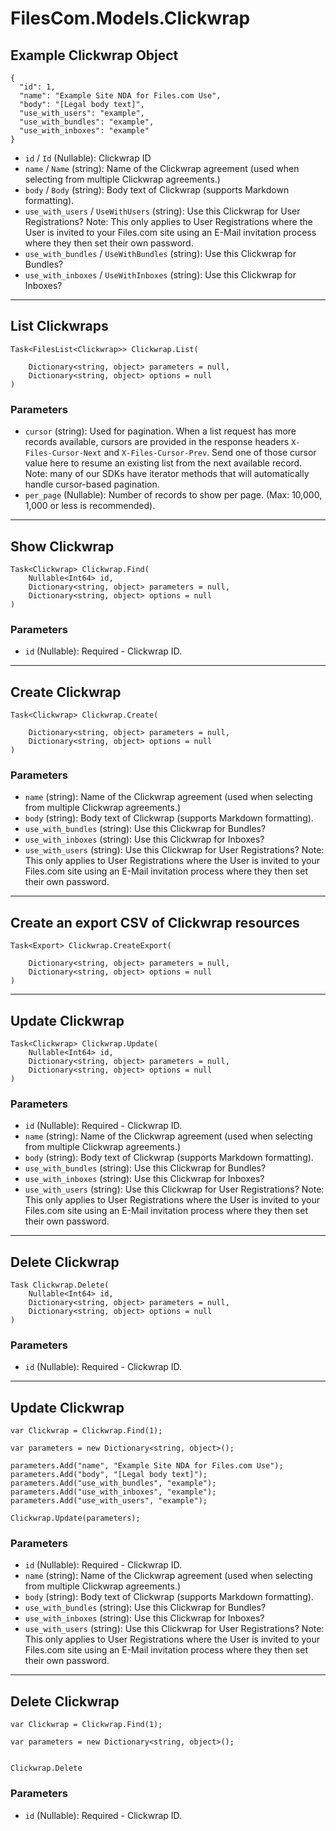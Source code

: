 # FilesCom.Models.Clickwrap

## Example Clickwrap Object

```
{
  "id": 1,
  "name": "Example Site NDA for Files.com Use",
  "body": "[Legal body text]",
  "use_with_users": "example",
  "use_with_bundles": "example",
  "use_with_inboxes": "example"
}
```

* `id` / `Id`  (Nullable<Int64>): Clickwrap ID
* `name` / `Name`  (string): Name of the Clickwrap agreement (used when selecting from multiple Clickwrap agreements.)
* `body` / `Body`  (string): Body text of Clickwrap (supports Markdown formatting).
* `use_with_users` / `UseWithUsers`  (string): Use this Clickwrap for User Registrations?  Note: This only applies to User Registrations where the User is invited to your Files.com site using an E-Mail invitation process where they then set their own password.
* `use_with_bundles` / `UseWithBundles`  (string): Use this Clickwrap for Bundles?
* `use_with_inboxes` / `UseWithInboxes`  (string): Use this Clickwrap for Inboxes?


---

## List Clickwraps

```
Task<FilesList<Clickwrap>> Clickwrap.List(
    
    Dictionary<string, object> parameters = null,
    Dictionary<string, object> options = null
)
```

### Parameters

* `cursor` (string): Used for pagination.  When a list request has more records available, cursors are provided in the response headers `X-Files-Cursor-Next` and `X-Files-Cursor-Prev`.  Send one of those cursor value here to resume an existing list from the next available record.  Note: many of our SDKs have iterator methods that will automatically handle cursor-based pagination.
* `per_page` (Nullable<Int64>): Number of records to show per page.  (Max: 10,000, 1,000 or less is recommended).


---

## Show Clickwrap

```
Task<Clickwrap> Clickwrap.Find(
    Nullable<Int64> id, 
    Dictionary<string, object> parameters = null,
    Dictionary<string, object> options = null
)
```

### Parameters

* `id` (Nullable<Int64>): Required - Clickwrap ID.


---

## Create Clickwrap

```
Task<Clickwrap> Clickwrap.Create(
    
    Dictionary<string, object> parameters = null,
    Dictionary<string, object> options = null
)
```

### Parameters

* `name` (string): Name of the Clickwrap agreement (used when selecting from multiple Clickwrap agreements.)
* `body` (string): Body text of Clickwrap (supports Markdown formatting).
* `use_with_bundles` (string): Use this Clickwrap for Bundles?
* `use_with_inboxes` (string): Use this Clickwrap for Inboxes?
* `use_with_users` (string): Use this Clickwrap for User Registrations?  Note: This only applies to User Registrations where the User is invited to your Files.com site using an E-Mail invitation process where they then set their own password.


---

## Create an export CSV of Clickwrap resources

```
Task<Export> Clickwrap.CreateExport(
    
    Dictionary<string, object> parameters = null,
    Dictionary<string, object> options = null
)
```


---

## Update Clickwrap

```
Task<Clickwrap> Clickwrap.Update(
    Nullable<Int64> id, 
    Dictionary<string, object> parameters = null,
    Dictionary<string, object> options = null
)
```

### Parameters

* `id` (Nullable<Int64>): Required - Clickwrap ID.
* `name` (string): Name of the Clickwrap agreement (used when selecting from multiple Clickwrap agreements.)
* `body` (string): Body text of Clickwrap (supports Markdown formatting).
* `use_with_bundles` (string): Use this Clickwrap for Bundles?
* `use_with_inboxes` (string): Use this Clickwrap for Inboxes?
* `use_with_users` (string): Use this Clickwrap for User Registrations?  Note: This only applies to User Registrations where the User is invited to your Files.com site using an E-Mail invitation process where they then set their own password.


---

## Delete Clickwrap

```
Task Clickwrap.Delete(
    Nullable<Int64> id, 
    Dictionary<string, object> parameters = null,
    Dictionary<string, object> options = null
)
```

### Parameters

* `id` (Nullable<Int64>): Required - Clickwrap ID.


---

## Update Clickwrap

```
var Clickwrap = Clickwrap.Find(1);

var parameters = new Dictionary<string, object>();

parameters.Add("name", "Example Site NDA for Files.com Use");
parameters.Add("body", "[Legal body text]");
parameters.Add("use_with_bundles", "example");
parameters.Add("use_with_inboxes", "example");
parameters.Add("use_with_users", "example");

Clickwrap.Update(parameters);
```

### Parameters

* `id` (Nullable<Int64>): Required - Clickwrap ID.
* `name` (string): Name of the Clickwrap agreement (used when selecting from multiple Clickwrap agreements.)
* `body` (string): Body text of Clickwrap (supports Markdown formatting).
* `use_with_bundles` (string): Use this Clickwrap for Bundles?
* `use_with_inboxes` (string): Use this Clickwrap for Inboxes?
* `use_with_users` (string): Use this Clickwrap for User Registrations?  Note: This only applies to User Registrations where the User is invited to your Files.com site using an E-Mail invitation process where they then set their own password.


---

## Delete Clickwrap

```
var Clickwrap = Clickwrap.Find(1);

var parameters = new Dictionary<string, object>();


Clickwrap.Delete
```

### Parameters

* `id` (Nullable<Int64>): Required - Clickwrap ID.

